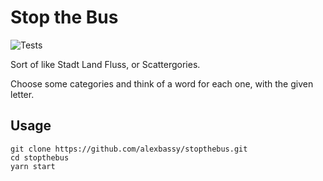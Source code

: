 
# Stop the Bus

![Tests](https://github.com/alexbassy/stopthebus/workflows/Tests/badge.svg)

Sort of like Stadt Land Fluss, or Scattergories.

Choose some categories and think of a word for each one, with the given letter.

## Usage

```
git clone https://github.com/alexbassy/stopthebus.git
cd stopthebus
yarn start
```
